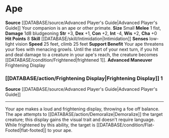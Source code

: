 ﻿---
charisma: '+0'
climb_speed: '25'
constitution: '+2'
dexterity: '+1'
hp: '8'
id: '16'
intelligence: '-4'
land_speed: '25'
max_speed: '25'
name: Ape
rarity: Common
sense:
- low-light vision
size: Small
skill:
- '[[DATABASE/skill/Intimidation|Intimidation]]'
source: '[[DATABASE/source/Advanced Player''s Guide|Advanced Player''s Guide]]'
speed:
- 25 feet
- climb 25 feet
strength: '+3'
strength_req: '3'
type: Animal Companion
wisdom: '+2'

---
# Ape

**Source** [[DATABASE/source/Advanced Player's Guide|Advanced Player's Guide]] 
Your companion is an ape or other primate.
**Size** Small
**Melee** <span class="action-icon">1</span> fist, **Damage** 1d8 bludgeoning
**Str** +3, **Dex** +1, **Con** +2, **Int** -4, **Wis** +2, **Cha** +0
**Hit Points** 8
**Skill** [[DATABASE/skill/Intimidation|Intimidation]] 
**Senses** low-light vision
**Speed** 25 feet, climb 25 feet
**Support Benefit** Your ape threatens your foes with menacing growls. Until the start of your next turn, if you hit and deal damage to a creature in your ape's reach, the creature becomes [[DATABASE/condition/Frightened|frightened 1]].
**Advanced Maneuver** Frightening Display

### [[DATABASE/action/Frightening Display|Frightening Display]] <span class="action-icon">1</span>

**Source** [[DATABASE/source/Advanced Player's Guide|Advanced Player's Guide]]

---
Your ape makes a loud and frightening display, throwing a foe off balance. The ape attempts to [[DATABASE/action/Demoralize|Demoralize]] the target creature; this display gains the visual trait and doesn't require language. While frightened by this ability, the target is [[DATABASE/condition/Flat-Footed|flat-footed]] to your ape.